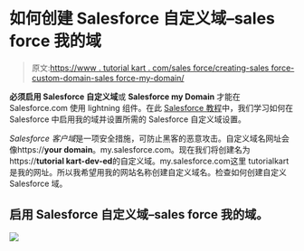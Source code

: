 # 如何创建 Salesforce 自定义域–sales force 我的域

> 原文:[https://www . tutorial kart . com/sales force/creating-sales force-custom-domain-sales force-my-domain/](https://www.tutorialkart.com/salesforce/creating-salesforce-custom-domain-salesforce-my-domain/)

**必须启用 Salesforce 自定义域**或 **Salesforce my Domain** 才能在 Salesforce.com 使用 lightning 组件。在此 [Salesforce 教程](https://www.tutorialkart.com/salesforce-tutorials/)中，我们学习如何在 Salesforce 中启用我的域并设置所需的 Salesforce 自定义域设置。

*Salesforce 客户域*是一项安全措施，可防止黑客的恶意攻击。自定义域名网址会像https://**your domain**。my.salesforce.com。现在我们将创建名为https://**tutorial kart-dev-ed**的自定义域。my.salesforce.com这里 tutorialkart 是我的网址。所以我希望用我的网站名称创建自定义域名。检查如何创建自定义 Salesforce 域。

## 启用 Salesforce 自定义域–sales force 我的域。

[![](../Images/925da31b32d6bc3827932f6c8afb11bb.png)](https://www.tutorialkart.com/)